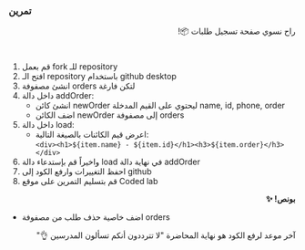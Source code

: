 <p dir="rtl">
<h3>تمرين </h3></p>


<p dir="rtl">
راح نسوي صفحة تسجيل طلبات 📦!</p>
<h1></h1>
<p dir="rtl">



1. قم بعمل fork للـ repository
2. افتح الـ repository باستخدام github desktop
3. انشئ مصفوفة orders لتكن فارغة
4. داخل دالة addOrder:
    - انشئ كائن newOrder ليحتوي على القيم المدخلة name, id, phone, order
    - اضف الكائن newOrder إلى مصفوفة orders
5. داخل دالة load:
    - اعرض قيم الكائنات بالصيغة التالية:<br>
`<div><h1>${item.name} - ${item.id}</h1><h3>${item.order}</h3></div>`
6. واخيراً قم بإستدعاء دالة load في نهاية دالة addOrder
7. احفظ التغييرات وارفع الكود إلى github
8. قم بتسليم التمرين على موقع Coded lab

<p dir="rtl">
<strong>بونص! ✨</strong></p>

- اضف خاصية حذف طلب من مصفوفة orders


<p dir="rtl">
آخر موعد لرفع الكود هو نهاية المحاضرة "لا تترددون أنكم تسألون المدرسين 👌"
</p>
